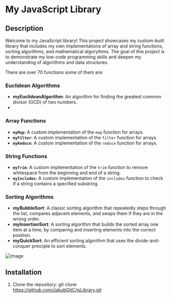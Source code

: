 # My JavaScript Library

## Description

Welcome to my JavaScript library! This project showcases my custom-built library that includes my own implementations of array and string functions, sorting algorithms, and mathematical algorythms. The goal of this project is to demonstrate my low-code programming skills and deepen my understanding of algorithms and data structures.

There are over 70 functions some of them are:
### Euclidean Algorithms
- **myEuclideanAlgorithm**: An algorithm for finding the greatest common divisor (GCD) of two numbers.
- 
### Array Functions

- **`myMap`**: A custom implementation of the `map` function for arrays.
- **`myFilter`**: A custom implementation of the `filter` function for arrays.
- **`myReduce`**: A custom implementation of the `reduce` function for arrays.

### String Functions

- **`myTrim`**: A custom implementation of the `trim` function to remove whitespace from the beginning and end of a string.
- **`myIncludes`**: A custom implementation of the `includes` function to check if a string contains a specified substring.

### Sorting Algorithms

- **myBubbleSort**: A classic sorting algorithm that repeatedly steps through the list, compares adjacent elements, and swaps them if they are in the wrong order.
- **myInsertionSort**: A sorting algorithm that builds the sorted array one item at a time, by comparing and inserting elements into the correct position.
- **myQuickSort**: An efficient sorting algorithm that uses the divide-and-conquer principle to sort elements.




![image](https://github.com/user-attachments/assets/129b9f17-26af-4cea-b6de-3948524bb6ed)

## Installation

1. Clone the repository:
   git clone https://github.com/JakubGitC/jsLibrary.git
